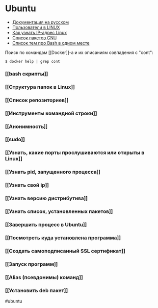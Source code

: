 # Ubuntu
- [Документация на русском](https://help.ubuntu.ru/wiki/%D1%81%D0%B8%D1%81%D1%82%D0%B5%D0%BC%D0%B0)
- [Пользователи в LINUX](https://techlist.top/linux-users-types-of-users/)
- [Как узнать IP-адрес Linux](https://losst.ru/kak-uznat-ip-adres-linux)
- [Список пакетов GNU](https://www.gnu.org/software/software.html#allgnupkgs)
- [Список тем про Bash в одном месте](https://github.com/jlevy/the-art-of-command-line/blob/master/README-ru.md)


Поиск по командам [[Docker]]-a и их описаниям совпадения с "cont":
```
$ docker help | grep cont
```

### [[bash скрипты]]
### [[Структура папок в Linux]]
### [[Список репозиториев]]
### [[Инструменты командной строки]]
### [[Анонимность]]
### [[sudo]]
### [[Узнать, какие порты прослушиваются или открыты в Linux]]
### [[Узнать pid, запущенного процесса]]
### [[Узнать свой ip]]
### [[Узнать версию дистрибутива]]
### [[Узнать список, установленных пакетов]]
### [[Завершить процесс в Ubuntu]]
### [[Посмотреть куда установлена программа]]
### [[Создать самоподписанный SSL сертификат]]
### [[Запуск программ]]

### [[Alias (псевдонимы) команд]]

### [[Установить deb пакет]]

#ubuntu